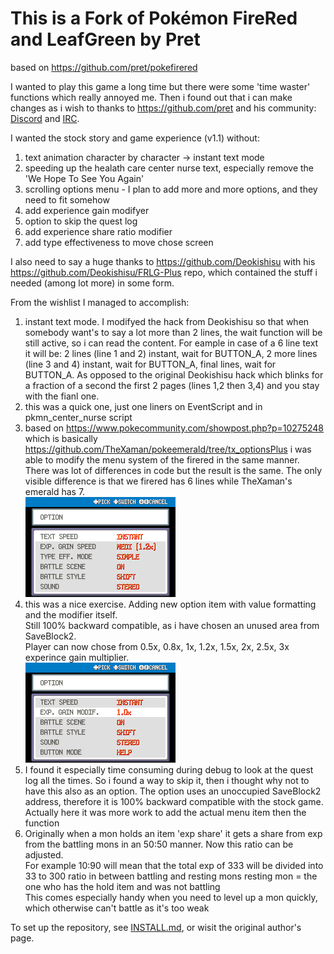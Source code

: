 # This is a Fork of Pokémon FireRed and LeafGreen by Pret
based on https://github.com/pret/pokefirered

I wanted to play this game a long time but there were some 'time waster' functions which really annoyed me. 
Then i found out that i can make changes as i wish to thanks to https://github.com/pret and his community: 
[Discord](https://discord.gg/d5dubZ3) and [IRC](https://web.libera.chat/?#pret).

I wanted the stock story and game experience (v1.1) without:
 1) text animation character by character -> instant text mode
 2) speeding up the healath care center nurse text, especially remove the 'We Hope To See You Again'
 3) scrolling options menu - I plan to add more and more options, and they need to fit somehow 
 4) add experience gain modifyer
 5) option to skip the quest log  
 6) add experience share ratio modifier
 7) add type effectiveness to move chose screen
 

I also need to say a huge thanks to https://github.com/Deokishisu with his https://github.com/Deokishisu/FRLG-Plus
repo, which contained the stuff i needed (among lot more) in some form.

From the wishlist I managed to accomplish:
 1) instant text mode. I modifyed the hack from Deokishisu so that when somebody want's to say 
a lot more than 2 lines, the wait function will be still active, so i can read the content. 
For eample in case of a 6 line text it will be: 2 lines (line 1 and 2) instant, wait for BUTTON_A, 
2 more lines (line 3 and 4) instant, wait for BUTTON_A, final lines, 
wait for BUTTON_A. As opposed to the original Deokishisu hack which blinks for a fraction of a 
second the first 2 pages (lines 1,2 then 3,4) and you stay with the fianl one.
 2) this was a quick one, just one liners on EventScript and in pkmn_center_nurse script
 3) based on https://www.pokecommunity.com/showpost.php?p=10275248 which is basically https://github.com/TheXaman/pokeemerald/tree/tx_optionsPlus 
i was able to modify the menu system of the firered in the same manner. 
There was lot of differences in code but the result is the same. The only visible difference is that we firered has 6 lines
while TheXaman's emerald has 7.<br>![img](images/options-menu-scroll.gif) 
 4) this was a nice exercise. Adding new option item with value formatting and the modifier itself.\
Still 100% backward compatible, as i have chosen an unused area from SaveBlock2.\
Player can now chose from 0.5x, 0.8x, 1x, 1.2x, 1.5x, 2x, 2.5x, 3x experince gain multiplier.<br>![img](images/options-menu-exp-gain.gif) 
 5)  I found it especially time consuming during debug to look at the quest log all the times. 
So i found a way to skip it, then i thought why not to have this also as an option.
The option uses an unoccupied SaveBlock2 address, therefore it is 100% backward compatible with the stock game.\
Actually here it was more work to add the actual menu item then the function
 6)  Originally when a mon holds an item 'exp share' it gets a share from exp from the battling mons in an 50:50 manner. 
Now this ratio can be adjusted.\
For example 10:90 will mean that the total exp of 333 will be divided into 33 to 300 ratio in between battling and resting mons
resting mon = the one who has the hold item and was not battling\
This comes especially handy when you need to level up a mon quickly, which otherwise can't battle as it's too weak 

To set up the repository, see [INSTALL.md](INSTALL.md), or wisit the original author's page.
